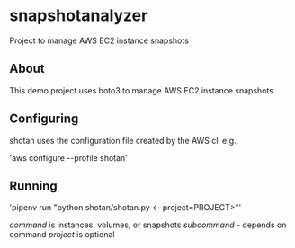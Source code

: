 # snapshotanalyzer

Project to manage AWS EC2 instance snapshots

## About

This demo project uses boto3 to manage
AWS EC2 instance snapshots.

## Configuring

shotan uses the configuration file created by the AWS cli e.g.,

'aws configure --profile shotan'

## Running
'pipenv run "python shotan/shotan.py <command> <--project=PROJECT>"'

*command* is instances, volumes, or snapshots
*subcommand* - depends on command
*project* is optional
